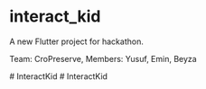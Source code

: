 # interact_kid

A new Flutter project for hackathon.

Team: CroPreserve,
Members: Yusuf, Emin, Beyza 


#   I n t e r a c t K i d 
 
 #   I n t e r a c t K i d 
 
 